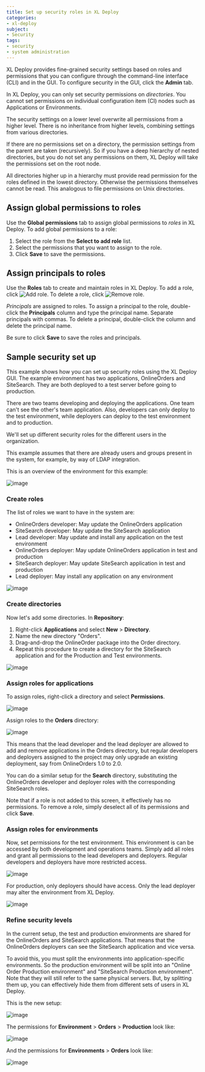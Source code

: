```yaml
---
title: Set up security roles in XL Deploy
categories:
- xl-deploy
subject:
- Security
tags:
- security
- system administration
---
```


XL Deploy provides fine-grained security settings based on roles and permissions that you can configure through the command-line interface (CLI) and in the GUI. To configure security in the GUI, click the **Admin** tab.

In XL Deploy, you can only set security permissions on *directories*. You cannot set permissions on individual configuration item (CI) nodes such as Applications or Environments.

The security settings on a lower level overwrite all permissions from a higher level. There is no inheritance from higher levels, combining settings from various directories.

If there are no permissions set on a directory, the permission settings from the parent are taken (recursively). So if you have a deep hierarchy of nested directories, but you do not set any permissions on them, XL Deploy will take the permissions set on the root node.

All directories higher up in a hierarchy must provide read permission for the roles defined in the lowest directory. Otherwise the permissions themselves cannot be read. This analogous to file permissions on Unix directories.

## Assign global permissions to roles

Use the **Global permissions** tab to assign global permissions to *roles* in XL Deploy. To add global permissions to a role:

1. Select the role from the **Select to add role** list.
2. Select the permissions that you want to assign to the role.
3. Click **Save** to save the permissions.

## Assign principals to roles

Use the **Roles** tab to create and maintain roles in XL Deploy. To add a role, click ![Add role](/images/button_add_security_role.png). To delete a role, click ![Remove role](/images/button_remove_security_role.png).

*Principals* are assigned to roles. To assign a principal to the role, double-click the **Principals** column and type the principal name. Separate principals with commas. To delete a principal, double-click the column and delete the principal name.

Be sure to click **Save** to save the roles and principals.

## Sample security set up

This example shows how you can set up security roles using the XL Deploy GUI. The example environment has two applications, OnlineOrders and SiteSearch. They are both deployed to a test server before going to production.

There are two teams developing and deploying the applications. One team can't see the other's team application. Also, developers can only deploy to the test environment, while deployers can deploy to the test environment and to production.

We'll set up different security roles for the different users in the organization.

This example assumes that there are already users and groups present in the system, for example, by way of LDAP integration.

This is an overview of the environment for this example:

![image](images/security-setup-overview.png)

### Create roles

The list of roles we want to have in the system are:

* OnlineOrders developer: May update the OnlineOrders application
* SiteSearch developer: May update the SiteSearch application
* Lead developer: May update and install any application on the test environment
* OnlineOrders deployer: May update OnlineOrders application in test and production
* SiteSearch deployer: May update SiteSearch application in test and production
* Lead deployer: May install any application on any environment

![image](images/security-setup-roles.png)

### Create directories

Now let's add some directories. In **Repository**:

1. Right-click **Applications** and select **New** > **Directory**.
2. Name the new directory "Orders".
3. Drag-and-drop the OnlineOrder package into the Order directory.
4. Repeat this procedure to create a directory for the SiteSearch application and for the Production and Test environments.

![image](images/security-setup-directories.png)

### Assign roles for applications

To assign roles, right-click a directory and select **Permissions**.

![image](images/security-setup-click-permissions.png)

Assign roles to the **Orders** directory:

![image](images/security-setup-permissions-app.png)

This means that the lead developer and the lead deployer are allowed to add and remove applications in the Orders directory, but regular developers and deployers assigned to the project may only upgrade an existing deployment, say from OnlineOrders 1.0 to 2.0.

You can do a similar setup for the **Search** directory, substituting the OnlineOrders developer and deployer roles with the corresponding SiteSearch roles.

Note that if a role is not added to this screen, it effectively has no permissions. To remove a role, simply deselect all of its permissions and click **Save**.

### Assign roles for environments

Now, set permissions for the test environment. This environment is can be accessed by both development and operations teams. Simply add all roles and grant all permissions to the lead developers and deployers. Regular developers and deployers have more restricted access.

![image](images/security-setup-permissions-test.png)

For production, only deployers should have access. Only the lead deployer may alter the environment from XL Deploy.

![image](images/security-setup-permissions-prod.png)

### Refine security levels

In the current setup, the test and production environments are shared for the OnlineOrders and SiteSearch applications. That means that the OnlineOrders deployers can see the SiteSearch application and vice versa.

To avoid this, you must split the environments into application-specific environments. So the production environment will be split into an "Online Order Production environment" and "SiteSearch Production environment". Note that they will still refer to the same physical servers. But, by splitting them up, you can effectively hide them from different sets of users in XL Deploy.

This is the new setup:

![image](images/security-setup-environment-refined.png)

The permissions for **Environment** > **Orders** > **Production** look like:

![image](images/security-setup-permissions-prod-orders.png)

And the permissions for **Environments** > **Orders** look like:

![image](images/security-setup-read-permissions-in-parent.png)
